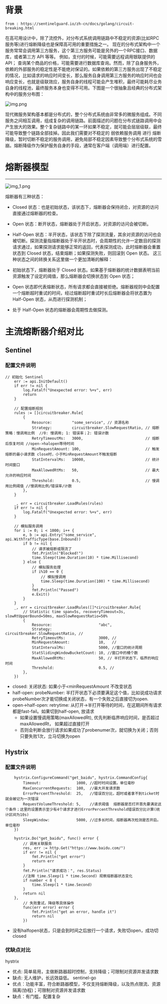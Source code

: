 # 背景
```
from : https://sentinelguard.io/zh-cn/docs/golang/circuit-breaking.html
```

在高可用设计中，除了流控外，对分布式系统调用链路中不稳定的资源(比如RPC服务等)进行熔断降级也是保障高可用的重要措施之一。
现在的分布式架构中一个服务常常会调用第三方服务，这个第三方服务可能是另外的一个RPC接口、数据库，或者第三方 API 等等。
例如，支付的时候，可能需要远程调用银联提供的 API；
查询某个商品的价格，可能需要进行数据库查询。然而，除了自身服务外，依赖的外部服务的稳定性是不能绝对保证的。如果依赖的第三方服务出现了不稳定的情况，比如请求的响应时间变长，那么服务自身调用第三方服务的响应时间也会响应变长，也就是级联效应，服务自身的线程可能会产生堆积，最终可能耗尽业务自身的线程池，最终服务本身也变得不可用。下图是一个很抽象且经典的分布式架构中的服务分布图：

![img.png](img.png)

现代微服务架构基本都是分布式的，整个分布式系统由非常多的微服务组成。不同服务之间相互调用，组成复杂的调用链路。前面描述的问题在分布式链路调用中会产生放大的效果。整个复杂链路中的某一环如果不稳定，就可能会层层级联，最终可能导致整个链路全部挂掉。因此我们需要对不稳定的 弱依赖服务调用 进行 熔断降级，暂时切断不稳定的服务调用，避免局部不稳定因素导致整个分布式系统的雪崩。熔断降级作为保护服务自身的手段，通常在客户端（调用端）进行配置。

# 熔断器模型
___

![img_1.png](img_1.png)

熔断器有三种状态：
- Closed 状态：也是初始状态，该状态下，熔断器会保持闭合，对资源的访问直接通过熔断器的检查。
- Open 状态：断开状态，熔断器处于开启状态，对资源的访问会被切断。
- Half-Open 状态：半开状态，该状态下除了探测流量，其余对资源的访问也会被切断。探测流量指熔断器处于半开状态时，会周期性的允许一定数目的探测请求通过，如果探测请求能够正常的返回，代表探测成功，此时熔断器会重置状态到 Closed 状态，结束熔断；如果探测失败，则回滚到 Open 状态。
这三种状态之间的转换关系这里做一个更加清晰的解释：

- 初始状态下，熔断器处于 Closed 状态。如果基于熔断器的统计数据表明当前资源触发了设定的阈值，那么熔断器会切换状态到 Open 状态；
- Open 状态即代表熔断状态，所有请求都会直接被拒绝。熔断器规则中会配置一个熔断超时重试的时间，经过熔断超时重试时长后熔断器会将状态置为 Half-Open 状态，从而进行探测机制；
- 处于 Half-Open 状态的熔断器会周期性去做探测。



# 主流熔断器介绍对比

## Sentinel

### 配置文件说明
```
// 初始化 Sentinel
	err := api.InitDefault()
	if err != nil {
		log.Fatalf("Unexpected error: %+v", err)
		return
	}

	// 配置熔断规则
	rules := []circuitbreaker.Rule{
		{
			Resource:         "some_service", // 资源名称
			Strategy:         circuitbreaker.SlowRequestRatio, // 熔断策略：慢调用比例  //0: 慢调用; 1: 错误率；2: 错误计数
			RetryTimeoutMs:   3000,                            // 熔断后恢复时间 //open->halopen等待时间
			MinRequestAmount: 100,                             // 触发熔断的最小请求数 close时，小于MinRequestAmount不触发熔断
			StatIntervalMs:   10000,                           // 统计时间窗口
			MaxAllowedRtMs:   50,                              // 最大允许的响应时间
			Threshold:        0.5,                             // 慢调用比例阈值 //慢调用比例/错误率/计数
		},
	}

	_, err = circuitbreaker.LoadRules(rules)
	if err != nil {
		log.Fatalf("Unexpected error: %+v", err)
	}

	// 模拟服务调用
	for i := 0; i < 1000; i++ {
		e, b := api.Entry("some_service", api.WithTrafficType(base.Inbound))
		if b != nil {
			// 请求被熔断或限流了
			fmt.Println("Blocked!")
			time.Sleep(time.Duration(10) * time.Millisecond)
		} else {
			// 模拟服务处理
			if i%10 == 0 {
				// 模拟慢调用
				time.Sleep(time.Duration(100) * time.Millisecond)
			}
			fmt.Println("Passed")
			e.Exit()
		}
	}
	_, err = circuitbreaker.LoadRules([]*circuitbreaker.Rule{
		// Statistic time span=5s, recoveryTimeout=3s, slowRtUpperBound=50ms, maxSlowRequestRatio=50%
		{
			Resource:                     "abc", 
			Strategy:                     circuitbreaker.SlowRequestRatio, // 
			RetryTimeoutMs:               3000, // 
			MinRequestAmount:             10,   // 
			StatIntervalMs:               5000, //窗口的统计周期
			StatSlidingWindowBucketCount: 10, //窗口中的桶个数
			MaxAllowedRtMs:               50, // 半打开状态下，临界的响应时间
			Threshold:                    0.5, // 
		},
	})
```
- closed: 关闭状态: 如果小于<minRequestAmount 不改变状态
- half-open: probeNumber: 半打开状态下必须要满足这个值，比如说成功请求probeNumber次才能切换成关闭状态，有一个失败之后直接切为open.
- open->half-open: retrytime: 从打开->半打开等待的时间，在这期间所有请求都是fast-fail。如果切到half-open, 放请求 
  - 如果设置慢调用策略(maxAllowedRt), 优先判断临界响应时间，是否超过maxAllowedRt， 如果超过直接打开 
  - 否则会判断会放行请求如果成功了probenumer次，就切换为关闭；否则只要失败1次，立马切换为open

## Hystrix
### 配置文件说明
```
	hystrix.ConfigureCommand("get_baidu", hystrix.CommandConfig{
		Timeout:                1000, //超时时间设置。单位毫秒
		MaxConcurrentRequests:  100,  //最大并发请求数
		ErrorPercentThreshold:  25,   //错误百分比，超时或者拿不到ticket时就会被记为一次错误
		RequestVolumeThreshold: 5,    //请求阈值  熔断器是否打开首先要满足这个条件；这里的设置表示至少有4个请求才进行ErrorPercentThreshold错误百分比计算(统计区间为10s)
		SleepWindow:            5000, //过多长时间，熔断器再次检测是否开启。单位毫秒
	})
	
	hystrix.Do("get_baidu", func() error {
		// 调用关联服务
		res, err := http.Get("https://www.baidu.com/")
		if err != nil {
			fmt.Println("get error")
			return err
		}
		fmt.Println("请求成功：", res.Status)
		//注释 time.Sleep(1 * time.Second) 观察熔断器状态变化
		if number < 8 {
			time.Sleep(1 * time.Second)
		}
		return nil
	},
		// 失败重试，降级等具体操作
		func(err error) error {
			fmt.Println("get an error, handle it")
			return nil
		})
```
- 没有halfopen状态，只是会到时间之后放行一个请求，失败切open，成功切closed


### 优缺点对比
hystrix
- 优点: 简单易用，主做断路器超时控制，支持降级；可限制对资源并发请求数
- 缺点: 无人维护，长远效益低。
sentinel-go
- 优点：功能丰富，符合断路器模型，不仅支持熔断降级，以及热点限流、资源隔离(协程)；可限制对资源并发请求数
- 缺点：有门槛，配置复杂
